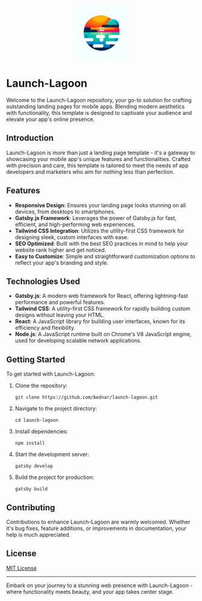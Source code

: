 <p align="center">
    <img src="https://raw.githubusercontent.com/bednar/launch-lagoon/HEAD/logo.png" alt="Launch-Lagoon Logo" width="150px">
</p>

# Launch-Lagoon

Welcome to the Launch-Lagoon repository, your go-to solution for crafting outstanding landing pages for mobile apps. Blending modern aesthetics with functionality, this template is designed to captivate your audience and elevate your app's online presence.

## Introduction

Launch-Lagoon is more than just a landing page template - it's a gateway to showcasing your mobile app's unique features and functionalities. Crafted with precision and care, this template is tailored to meet the needs of app developers and marketers who aim for nothing less than perfection.

## Features

- **Responsive Design**: Ensures your landing page looks stunning on all devices, from desktops to smartphones.
- **Gatsby.js Framework**: Leverages the power of Gatsby.js for fast, efficient, and high-performing web experiences.
- **Tailwind CSS Integration**: Utilizes the utility-first CSS framework for designing sleek, custom interfaces with ease.
- **SEO Optimized**: Built with the best SEO practices in mind to help your website rank higher and get noticed.
- **Easy to Customize**: Simple and straightforward customization options to reflect your app's branding and style.

## Technologies Used

- **Gatsby.js**: A modern web framework for React, offering lightning-fast performance and powerful features.
- **Tailwind CSS**: A utility-first CSS framework for rapidly building custom designs without leaving your HTML.
- **React**: A JavaScript library for building user interfaces, known for its efficiency and flexibility.
- **Node.js**: A JavaScript runtime built on Chrome's V8 JavaScript engine, used for developing scalable network applications.

## Getting Started

To get started with Launch-Lagoon:

1. Clone the repository:
   ```
   git clone https://github.com/bednar/launch-lagoon.git
   ```
2. Navigate to the project directory:
   ```
   cd launch-lagoon
   ```
3. Install dependencies:
   ```
   npm install
   ```
4. Start the development server:
   ```
   gatsby develop
   ```
5. Build the project for production:
   ```
   gatsby build
   ```

## Contributing

Contributions to enhance Launch-Lagoon are warmly welcomed. Whether it's bug fixes, feature additions, or improvements in documentation, your help is much appreciated.

## License

[MIT License](LICENSE)

---

Embark on your journey to a stunning web presence with Launch-Lagoon - where functionality meets beauty, and your app takes center stage.
